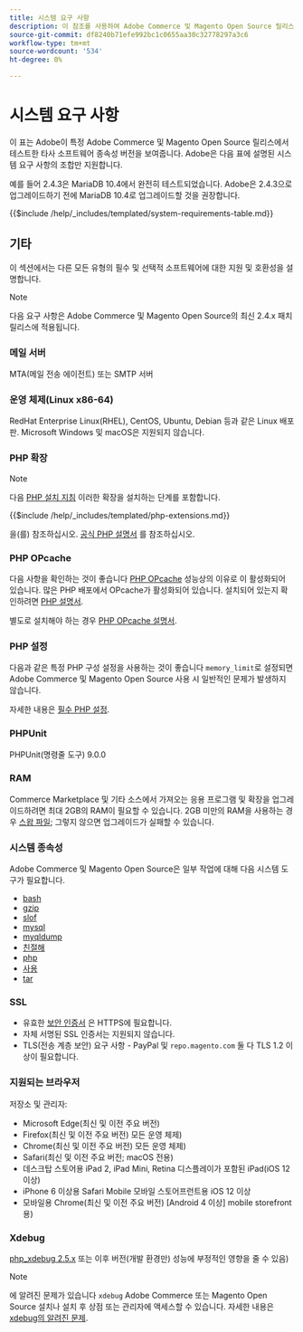 ```yaml
---
title: 시스템 요구 사항
description: 이 참조를 사용하여 Adobe Commerce 및 Magento Open Source 릴리스에서 테스트한 필수 소프트웨어 종속성을 식별합니다.
source-git-commit: df8240b71efe992bc1c0655aa30c32778297a3c6
workflow-type: tm+mt
source-wordcount: '534'
ht-degree: 0%

---
```



# 시스템 요구 사항

이 표는 Adobe이 특정 Adobe Commerce 및 Magento Open Source 릴리스에서 테스트한 타사 소프트웨어 종속성 버전을 보여줍니다. Adobe은 다음 표에 설명된 시스템 요구 사항의 조합만 지원합니다.

예를 들어 2.4.3은 MariaDB 10.4에서 완전히 테스트되었습니다. Adobe은 2.4.3으로 업그레이드하기 전에 MariaDB 10.4로 업그레이드할 것을 권장합니다.

{{$include /help/_includes/templated/system-requirements-table.md}}

## 기타

이 섹션에서는 다른 모든 유형의 필수 및 선택적 소프트웨어에 대한 지원 및 호환성을 설명합니다.

>[!NOTE]
>
>다음 요구 사항은 Adobe Commerce 및 Magento Open Source의 최신 2.4.x 패치 릴리스에 적용됩니다.

### 메일 서버

MTA(메일 전송 에이전트) 또는 SMTP 서버

### 운영 체제(Linux x86-64)

RedHat Enterprise Linux(RHEL), CentOS, Ubuntu, Debian 등과 같은 Linux 배포판. Microsoft Windows 및 macOS은 지원되지 않습니다.

### PHP 확장

>[!NOTE]
>
>다음 [PHP 설치 지침](prerequisites/php-settings.md) 이러한 확장을 설치하는 단계를 포함합니다.

{{$include /help/_includes/templated/php-extensions.md}}

을(를) 참조하십시오. [공식 PHP 설명서](https://php.net/manual/en/extensions.php) 를 참조하십시오.

### PHP OPcache

다음 사항을 확인하는 것이 좋습니다 [PHP OPcache](https://php.net/manual/en/intro.opcache.php) 성능상의 이유로 이 활성화되어 있습니다. 많은 PHP 배포에서 OPcache가 활성화되어 있습니다. 설치되어 있는지 확인하려면 [PHP 설명서](prerequisites/php-settings.md).

별도로 설치해야 하는 경우 [PHP OPcache 설명서](https://php.net/manual/en/opcache.setup.php).

### PHP 설정

다음과 같은 특정 PHP 구성 설정을 사용하는 것이 좋습니다 `memory_limit`로 설정되면 Adobe Commerce 및 Magento Open Source 사용 시 일반적인 문제가 발생하지 않습니다.

자세한 내용은 [필수 PHP 설정](prerequisites/php-settings.md).

### PHPUnit

PHPUnit(명령줄 도구) 9.0.0

### RAM

Commerce Marketplace 및 기타 소스에서 가져오는 응용 프로그램 및 확장을 업그레이드하려면 최대 2GB의 RAM이 필요할 수 있습니다. 2GB 미만의 RAM을 사용하는 경우 [스왑 파일](https://support.magento.com/hc/en-us/articles/360032980432); 그렇지 않으면 업그레이드가 실패할 수 있습니다.

### 시스템 종속성

Adobe Commerce 및 Magento Open Source은 일부 작업에 대해 다음 시스템 도구가 필요합니다.

- [bash](https://www.gnu.org/software/bash/)
- [gzip](https://www.gzip.org/)
- [slof](https://linux.die.net/man/8/lsof)
- [mysql](https://www.mysql.com/)
- [myqldump](https://dev.mysql.com/doc/refman/8.0/en/mysqldump.html)
- [친절해](https://linux.die.net/man/1/nice)
- [php](https://www.php.net/)
- [사용](https://www.gnu.org/software/sed/manual/sed.html)
- [tar](https://linux.die.net/man/1/tar)

### SSL

- 유효한 [보안 인증서](https://glossary.magento.com/security-certificate) 은 HTTPS에 필요합니다.
- 자체 서명된 SSL 인증서는 지원되지 않습니다.
- TLS(전송 계층 보안) 요구 사항 - PayPal 및 `repo.magento.com` 둘 다 TLS 1.2 이상이 필요합니다.

### 지원되는 브라우저

저장소 및 관리자:

- Microsoft Edge(최신 및 이전 주요 버전)
- Firefox(최신 및 이전 주요 버전) 모든 운영 체제)
- Chrome(최신 및 이전 주요 버전) 모든 운영 체제)
- Safari(최신 및 이전 주요 버전; macOS 전용)
- 데스크탑 스토어용 iPad 2, iPad Mini, Retina 디스플레이가 포함된 iPad(iOS 12 이상)
- iPhone 6 이상용 Safari Mobile 모바일 스토어프런트용 iOS 12 이상
- 모바일용 Chrome(최신 및 이전 주요 버전) [Android 4 이상] mobile storefront용)

### Xdebug

[php_xdebug 2.5.x](https://xdebug.org/download) 또는 이후 버전(개발 환경만) 성능에 부정적인 영향을 줄 수 있음)

>[!NOTE]
>
>에 알려진 문제가 있습니다 `xdebug` Adobe Commerce 또는 Magento Open Source 설치나 설치 후 상점 또는 관리자에 액세스할 수 있습니다. 자세한 내용은 [xdebug의 알려진 문제](https://support.magento.com/hc/en-us/articles/360034242212).
